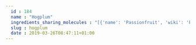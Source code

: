```yaml
---
  id : 184
  name : "Hogplum"
  ingredients_sharing_molecules : "[{'name': 'Passionfruit', 'wiki': 'Passiflora_edulis', 'id': 198, 'category': 'Fruit', 'common_molecules': [89594, 5280443, 5280598, 6054, 7284, 527, 638278, 62572, 6072, 26447, 5363388, 7650, 644104, 5280511, 650, 5367719, 13144, 180, 637775, 17525, 61020, 247, 8452, 853433, 638011, 1889, 15394, 5280445, 637566, 240, 33931, 5365811, 22873, 8130, 798, 6569, 441005, 6561, 637542, 441484, 107971, 5284639, 10448, 338, 7288, 8723, 11552, 79803, 1110, 6050, 6986, 5318042, 31260, 2345, 5280863, 784, 10393, 439341, 7150, 1549026, 126, 4133, 7654, 7847, 445070, 768, 323, 1183, 9862, 5281708, 637511, 61293, 5284503, 802, 72, 61503, 643941, 999, 439246, 244, 8768, 439263, 1130, 454, 107, 878, 444539, 18635, 7858, 4788, 8857, 5315892, 11509, 6184, 643779, 6251, 439533, 11128, 998]}, {'name': 'Tea', 'wiki': 'Tea', 'id': 310, 'category': 'Plant', 'common_molecules': [89594, 5280443, 5280598, 6054, 7284, 527, 638278, 62572, 6072, 26447, 5363388, 7650, 644104, 5280511, 650, 5367719, 13144, 180, 637775, 17525, 61020, 247, 8452, 853433, 638011, 1889, 15394, 5280445, 637566, 240, 33931, 5365811, 22873, 8130, 798, 6569, 441005, 6561, 637542, 441484, 107971, 5284639, 10448, 338, 7288, 8723, 11552, 79803, 1110, 6050, 6986, 5318042, 31260, 2345, 5280863, 784, 10393, 439341, 7150, 1549026, 126, 4133, 7654, 7847, 445070, 768, 323, 1183, 9862, 5281708, 637511, 5284503, 802, 72, 61503, 643941, 999, 439246, 244, 8768, 439263, 1130, 454, 107, 878, 444539, 8063, 18635, 7858, 4788, 8857, 5315892, 11509, 6184, 643779, 6251, 439533, 11128, 998]}, {'name': 'Grape', 'wiki': 'Grape', 'id': 182, 'category': 'Fruit', 'common_molecules': [89594, 5280443, 5280598, 6054, 7284, 527, 638278, 6072, 26447, 5363388, 644104, 5280511, 650, 5367719, 13144, 180, 637775, 17525, 61020, 247, 8452, 853433, 638011, 1889, 15394, 5280445, 637566, 240, 33931, 5365811, 22873, 8130, 798, 6569, 441005, 6561, 637542, 441484, 107971, 5284639, 10448, 338, 7288, 8723, 11552, 79803, 1110, 6050, 6986, 5318042, 31260, 2345, 5280863, 784, 10393, 439341, 7150, 1549026, 126, 4133, 7654, 7847, 445070, 768, 323, 1183, 9862, 5281708, 637511, 61293, 5284503, 802, 72, 61503, 643941, 999, 439246, 244, 8768, 439263, 1130, 454, 107, 878, 444539, 8063, 18635, 7858, 4788, 8857, 5315892, 11509, 6184, 643779, 6251, 439533, 11128, 998]}, {'name': 'Apple', 'wiki': 'Apple', 'id': 162, 'category': 'Fruit', 'common_molecules': [89594, 5280443, 5280598, 6054, 7284, 527, 638278, 6072, 26447, 5363388, 644104, 5280511, 650, 5367719, 13144, 4788, 637775, 17525, 61020, 247, 8452, 853433, 638011, 1889, 15394, 5280445, 637566, 240, 33931, 5365811, 22873, 8130, 798, 6569, 261, 441005, 6561, 637542, 441484, 107971, 5284639, 10448, 338, 7288, 8723, 11552, 79803, 1110, 6050, 6986, 5318042, 31260, 2345, 5280863, 784, 10393, 439341, 7150, 1549026, 126, 7654, 7847, 445070, 768, 323, 1183, 9862, 5281708, 637511, 5284503, 802, 180, 72, 61503, 643941, 999, 439246, 244, 8768, 439263, 1130, 454, 107, 878, 444539, 8063, 18635, 7858, 8857, 5315892, 11509, 6184, 643779, 6251, 439533, 11128, 998]}, {'name': 'Guava', 'wiki': 'Guava', 'id': 183, 'category': 'Fruit', 'common_molecules': [89594, 5280443, 5280598, 6054, 7284, 527, 638278, 62572, 6072, 26447, 5363388, 644104, 5280511, 650, 5367719, 13144, 4788, 637775, 17525, 61020, 247, 8452, 853433, 638011, 1889, 15394, 5280445, 637566, 240, 33931, 5365811, 22873, 8130, 798, 6569, 441005, 6561, 637542, 441484, 107971, 5284639, 10448, 338, 7288, 8723, 11552, 79803, 1110, 6050, 6986, 5318042, 31260, 2345, 5280863, 784, 10393, 439341, 7150, 1549026, 126, 7654, 7847, 445070, 768, 323, 1183, 9862, 5281708, 637511, 5284503, 802, 180, 72, 61503, 643941, 999, 439246, 244, 8768, 439263, 1130, 454, 107, 878, 444539, 8063, 18635, 7858, 8857, 5315892, 11509, 6184, 643779, 6251, 439533, 11128, 998]}]"
  slug : hogplum
  date : 2019-03-26T08:47:11+01:00
---
```



